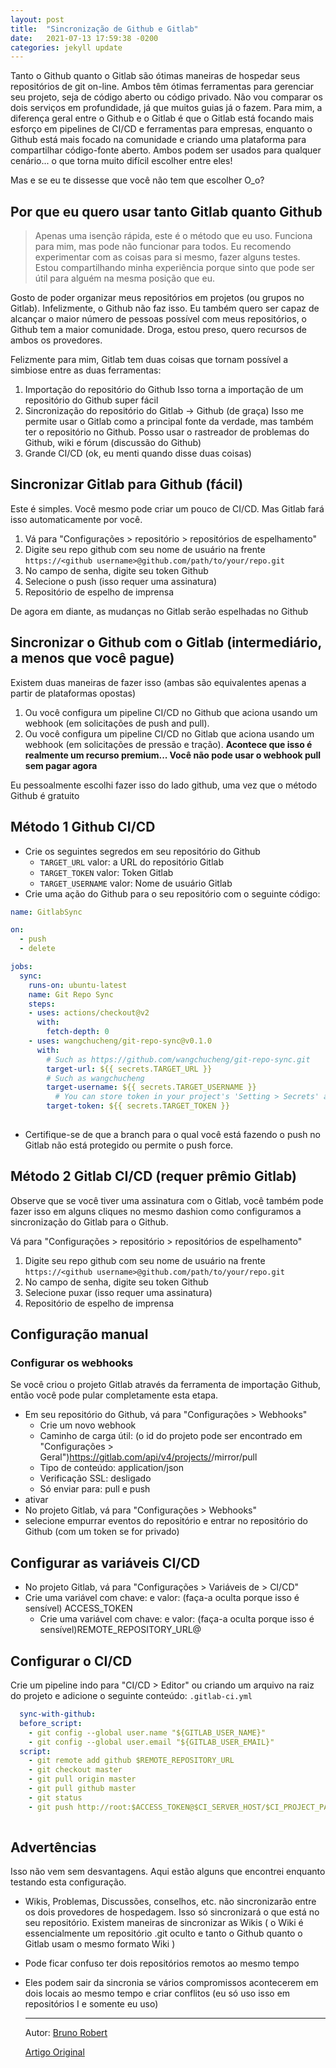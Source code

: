 ```yaml
---
layout: post
title:  "Sincronização de Github e Gitlab"
date:   2021-07-13 17:59:38 -0200
categories: jekyll update
---
```



Tanto o Github quanto o Gitlab são ótimas maneiras de hospedar seus repositórios de git on-line. Ambos têm ótimas ferramentas para gerenciar seu projeto, seja de código aberto ou código privado.
Não vou comparar os dois serviços em profundidade, já que muitos guias já o fazem. Para mim, a diferença geral entre o Github e o Gitlab é que o Gitlab está focando mais esforço em pipelines de CI/CD e ferramentas para empresas, enquanto o Github está mais focado na comunidade e criando uma plataforma para compartilhar código-fonte aberto.
Ambos podem ser usados para qualquer cenário... o que torna muito difícil escolher entre eles!

Mas e se eu te dissesse que você não tem que escolher O_o?

## Por que eu quero usar tanto Gitlab quanto Github

>Apenas uma isenção rápida, este é o método que eu uso. Funciona para mim, mas pode não funcionar para todos. Eu recomendo experimentar com as coisas para si mesmo, fazer alguns testes.
>Estou compartilhando minha experiência porque sinto que pode ser útil para alguém na mesma posição que eu.

Gosto de poder organizar meus repositórios em projetos (ou grupos no Gitlab). Infelizmente, o Github não faz isso.
Eu também quero ser capaz de alcançar o maior número de pessoas possível com meus repositórios, o Github tem a maior comunidade.
Droga, estou preso, quero recursos de ambos os provedores.

Felizmente para mim, Gitlab tem duas coisas que tornam possível a simbiose entre as duas ferramentas:

1. Importação do repositório do Github Isso torna a importação de um repositório do Github super fácil
2. Sincronização do repositório do Gitlab -> Github (de graça) Isso me permite usar o Gitlab como a principal fonte da verdade, mas também ter o repositório no Github. Posso usar o rastreador de problemas do Github, wiki e fórum (discussão do Github)
3. Grande CI/CD (ok, eu menti quando disse duas coisas)

## Sincronizar Gitlab para Github (fácil)

Este é simples. Você mesmo pode criar um pouco de CI/CD. Mas Gitlab fará isso automaticamente por você.

1. Vá para "Configurações > repositório > repositórios de espelhamento"
2. Digite seu repo github com seu nome de usuário na frente ```https://<github username>@github.com/path/to/your/repo.git```
3. No campo de senha, digite seu token Github
4. Selecione o push (isso requer uma assinatura)
5. Repositório de espelho de imprensa
  
De agora em diante, as mudanças no Gitlab serão espelhadas no Github

## Sincronizar o Github com o Gitlab (intermediário, a menos que você pague)

Existem duas maneiras de fazer isso (ambas são equivalentes apenas a partir de plataformas opostas)

1. Ou você configura um pipeline CI/CD no Github que aciona usando um webhook (em solicitações de push and pull).
2. Ou você configura um pipeline CI/CD no Gitlab que aciona usando um webhook (em solicitações de pressão e tração). **Acontece que isso é realmente um recurso premium... Você não pode usar o webhook pull sem pagar agora**

Eu pessoalmente escolhi fazer isso do lado github, uma vez que o método Github é gratuito

## Método 1 Github CI/CD

- Crie os seguintes segredos em seu repositório do Github
    - ```TARGET_URL``` valor: a URL do repositório Gitlab
    - ```TARGET_TOKEN``` valor: Token Gitlab
    - ```TARGET_USERNAME``` valor: Nome de usuário Gitlab
- Crie uma ação do Github para o seu repositório com o seguinte código:

```yml
name: GitlabSync

on:
  - push
  - delete

jobs:
  sync:
    runs-on: ubuntu-latest
    name: Git Repo Sync
    steps:
    - uses: actions/checkout@v2
      with:
        fetch-depth: 0
    - uses: wangchucheng/git-repo-sync@v0.1.0
      with:
        # Such as https://github.com/wangchucheng/git-repo-sync.git
        target-url: ${{ secrets.TARGET_URL }}
        # Such as wangchucheng
        target-username: ${{ secrets.TARGET_USERNAME }}
          # You can store token in your project's 'Setting > Secrets' and reference the name here. Such as ${{ secrets.ACCESS\_TOKEN }}
        target-token: ${{ secrets.TARGET_TOKEN }}
  
```

- Certifique-se de que a branch para o qual você está fazendo o push no Gitlab não está protegido ou permite o push force.

## Método 2 Gitlab CI/CD (requer prêmio Gitlab)

Observe que se você tiver uma assinatura com o Gitlab, você também pode fazer isso em alguns cliques no mesmo dashion como configuramos a sincronização do Gitlab para o Github.

Vá para "Configurações > repositório > repositórios de espelhamento"

1. Digite seu repo github com seu nome de usuário na frente ```https://<github username>@github.com/path/to/your/repo.git```
2. No campo de senha, digite seu token Github
3. Selecione puxar (isso requer uma assinatura)
4. Repositório de espelho de imprensa
  
## Configuração manual

### Configurar os webhooks

Se você criou o projeto Gitlab através da ferramenta de importação Github, então você pode pular completamente esta etapa.  

- Em seu repositório do Github, vá para "Configurações > Webhooks"
    - Crie um novo webhook
    - Caminho de carga útil: (o id do projeto pode ser encontrado em "Configurações > Geral")https://gitlab.com/api/v4/projects/<gitlab project id>/mirror/pull
    - Tipo de conteúdo: application/json
    - Verificação SSL: desligado
    - Só enviar para: pull e push
- ativar
- No projeto Gitlab, vá para "Configurações > Webhooks"
- selecione empurrar eventos do repositório e entrar no repositório do Github (com um token se for privado)
  

## Configurar as variáveis CI/CD
  
- No projeto Gitlab, vá para "Configurações > Variáveis de > CI/CD"
- Crie uma variável com chave: e valor: (faça-a oculta porque isso é sensível) ACCESS_TOKEN
    - Crie uma variável com chave: e valor: (faça-a oculta porque isso é sensível)REMOTE_REPOSITORY_URL<your Github token>@<your repository URL>
  
## Configurar o CI/CD
  
Crie um pipeline indo para "CI/CD > Editor" ou criando um arquivo na raiz do projeto e adicione o seguinte conteúdo: ```.gitlab-ci.yml```
  
```yml
  sync-with-github:
  before_script:
    - git config --global user.name "${GITLAB_USER_NAME}"
    - git config --global user.email "${GITLAB_USER_EMAIL}"
  script:
    - git remote add github $REMOTE_REPOSITORY_URL
    - git checkout master
    - git pull origin master
    - git pull github master
    - git status
    - git push http://root:$ACCESS_TOKEN@$CI_SERVER_HOST/$CI_PROJECT_PATH.git HEAD:master
 
```
  

## Advertências
  
Isso não vem sem desvantagens. Aqui estão alguns que encontrei enquanto testando esta configuração.

- Wikis, Problemas, Discussões, conselhos, etc. não sincronizarão entre os dois provedores de hospedagem. Isso só sincronizará o que está no seu repositório. Existem maneiras de sincronizar as Wikis ( o Wiki é essencialmente um repositório .git oculto e tanto o Github quanto o Gitlab usam o mesmo formato Wiki )
- Pode ficar confuso ter dois repositórios remotos ao mesmo tempo
- Eles podem sair da sincronia se vários compromissos acontecerem em dois locais ao mesmo tempo e criar conflitos (eu só uso isso em repositórios I e somente eu uso)


  ---
  
  Autor: [Bruno Robert](https://dev.to/brunorobert)

  [Artigo Original](https://dev.to/brunorobert/github-and-gitlab-sync-44mn)
  
  
